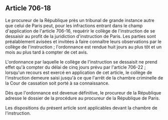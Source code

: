 Article 706-18
----
Le procureur de la République près un tribunal de grande instance autre que
celui de Paris peut, pour les infractions entrant dans le champ d'application de
l'article 706-16, requérir le collège de l'instruction de se dessaisir au profit
de la juridiction d'instruction de Paris. Les parties sont préalablement avisées
et invitées à faire connaître leurs observations par le collège de l'instruction
; l'ordonnance est rendue huit jours au plus tôt et un mois au plus tard à
compter de cet avis.

L'ordonnance par laquelle le collège de l'instruction se dessaisit ne prend
effet qu'à compter du délai de cinq jours prévu par l'article 706-22 ; lorsqu'un
recours est exercé en application de cet article, le collège de l'instruction
demeure saisi jusqu'à ce que l'arrêt de la chambre criminelle de la Cour de
cassation soit porté à sa connaissance.

Dès que l'ordonnance est devenue définitive, le procureur de la République
adresse le dossier de la procédure au procureur de la République de Paris.

Les dispositions du présent article sont applicables devant la chambre de
l'instruction.
